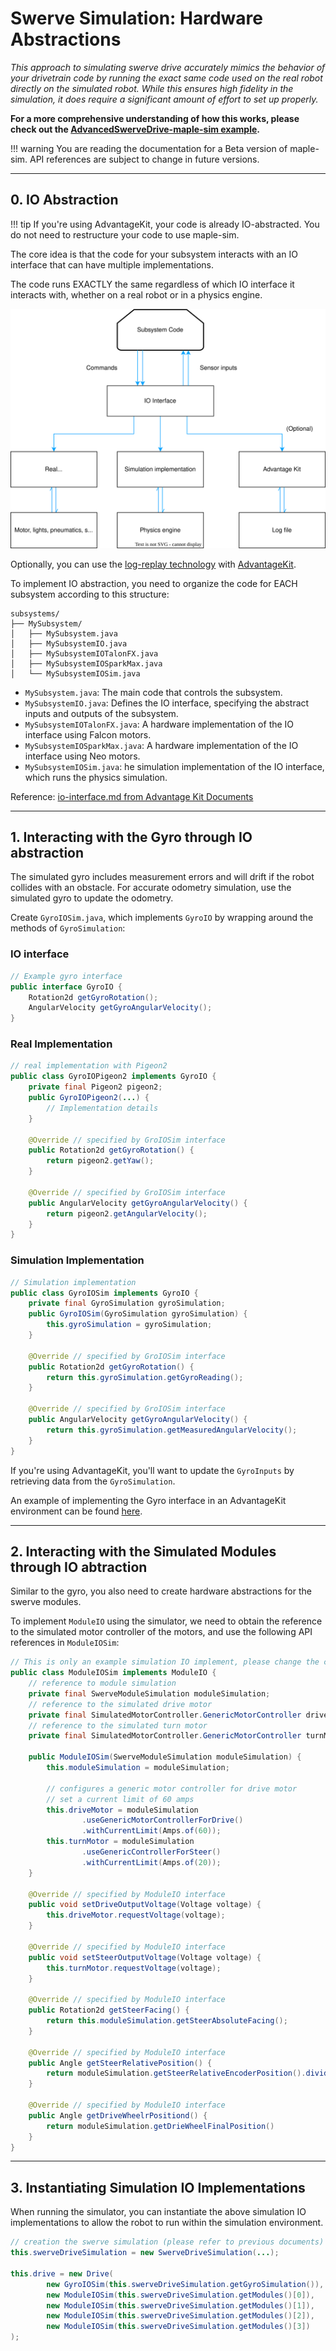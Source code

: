 # Swerve Simulation: Hardware Abstractions

*This approach to simulating swerve drive accurately mimics the behavior of your drivetrain code by running the exact same code used on the real robot directly on the simulated robot. While this ensures high fidelity in the simulation, it does require a significant amount of effort to set up properly.*

**For a more comprehensive understanding of how this works, please check out the [AdvancedSwerveDrive-maple-sim example](https://github.com/Shenzhen-Robotics-Alliance/maple-sim/blob/main/templates/AdvantageKit_AdvancedSwerveDriveProject/).**

!!! warning
      You are reading the documentation for a Beta version of maple-sim. API references are subject to change in future versions.

---
## 0. IO Abstraction

!!! tip 
      If you're using AdvantageKit, your code is already IO-abstracted. You do not need to restructure your code to use maple-sim.

The core idea is that the code for your subsystem interacts with an IO interface that can have multiple implementations.

The code runs EXACTLY the same regardless of which IO interface it interacts with, whether on a real robot or in a physics engine.

![](media/hardware%20abstraction.svg)

Optionally, you can use the [log-replay technology](https://github.com/Mechanical-Advantage/AdvantageKit/blob/main/docs/docs/what-is-advantagekit/index.md) with [AdvantageKit](https://github.com/Mechanical-Advantage/AdvantageKit).

To implement IO abstraction, you need to organize the code for EACH subsystem according to this structure:

```
subsystems/
├── MySubsystem/
│   ├── MySubsystem.java
│   ├── MySubsystemIO.java
│   ├── MySubsystemIOTalonFX.java
│   ├── MySubsystemIOSparkMax.java
│   └── MySubsystemIOSim.java
```

- `MySubsystem.java`:  The main code that controls the subsystem.
- `MySubsystemIO.java`: Defines the IO interface, specifying the abstract inputs and outputs of the subsystem.
- `MySubsystemIOTalonFX.java`: A hardware implementation of the IO interface using Falcon motors.
- `MySubsystemIOSparkMax.java`: A hardware implementation of the IO interface using Neo motors.
- `MySubsystemIOSim.java`: he simulation implementation of the IO interface, which runs the physics simulation.

Reference: [io-interface.md from Advantage Kit Documents](https://github.com/Mechanical-Advantage/AdvantageKit/blob/main/docs/docs/recording-inputs/io-interfaces.md)

---
## 1. Interacting with the Gyro through IO abstraction
The simulated gyro includes measurement errors and will drift if the robot collides with an obstacle. For accurate odometry simulation, use the simulated gyro to update the odometry.

Create `GyroIOSim.java`, which implements `GyroIO` by wrapping around the methods of `GyroSimulation`:

### IO interface
```java
// Example gyro interface
public interface GyroIO {
    Rotation2d getGyroRotation();
    AngularVelocity getGyroAngularVelocity();
}
```

### Real Implementation

```java
// real implementation with Pigeon2
public class GyroIOPigeon2 implements GyroIO {
    private final Pigeon2 pigeon2;
    public GyroIOPigeon2(...) {
        // Implementation details
    }
    
    @Override // specified by GroIOSim interface
    public Rotation2d getGyroRotation() {
        return pigeon2.getYaw();
    }
    
    @Override // specified by GroIOSim interface
    public AngularVelocity getGyroAngularVelocity() {
        return pigeon2.getAngularVelocity();
    }
}
```

### Simulation Implementation

```java
// Simulation implementation
public class GyroIOSim implements GyroIO {
    private final GyroSimulation gyroSimulation;
    public GyroIOSim(GyroSimulation gyroSimulation) {
        this.gyroSimulation = gyroSimulation;
    }
    
    @Override // specified by GroIOSim interface
    public Rotation2d getGyroRotation() {
        return this.gyroSimulation.getGyroReading();
    }
    
    @Override // specified by GroIOSim interface
    public AngularVelocity getGyroAngularVelocity() {
        return this.gyroSimulation.getMeasuredAngularVelocity();
    }
}
```

If you're using AdvantageKit, you'll want to update the `GyroInputs` by retrieving data from the `GyroSimulation`.

An example of implementing the Gyro interface in an AdvantageKit environment can be found [here](https://github.com/Shenzhen-Robotics-Alliance/maple-sim/blob/main/templates/AdvantageKit_AdvancedSwerveDriveProject/src/main/java/frc/robot/subsystems/drive/GyroIOSim.java).

---
## 2. Interacting with the Simulated Modules through IO abtraction

Similar to the gyro, you also need to create hardware abstractions for the swerve modules.

To implement `ModuleIO` using the simulator, we need to obtain the reference to the simulated motor controller of the motors, and use the following API references in `ModuleIOSim`:

```java
// This is only an example simulation IO implement, please change the code according to your ModuleIO interface
public class ModuleIOSim implements ModuleIO {
    // reference to module simulation
    private final SwerveModuleSimulation moduleSimulation;
    // reference to the simulated drive motor
    private final SimulatedMotorController.GenericMotorController driveMotor;
    // reference to the simulated turn motor
    private final SimulatedMotorController.GenericMotorController turnMotor;

    public ModuleIOSim(SwerveModuleSimulation moduleSimulation) {
        this.moduleSimulation = moduleSimulation;

        // configures a generic motor controller for drive motor
        // set a current limit of 60 amps
        this.driveMotor = moduleSimulation
                .useGenericMotorControllerForDrive()
                .withCurrentLimit(Amps.of(60));
        this.turnMotor = moduleSimulation
                .useGenericControllerForSteer()
                .withCurrentLimit(Amps.of(20));
    }
    
    @Override // specified by ModuleIO interface
    public void setDriveOutputVoltage(Voltage voltage) {
        this.driveMotor.requestVoltage(voltage);
    }

    @Override // specified by ModuleIO interface
    public void setSteerOutputVoltage(Voltage voltage) {
        this.turnMotor.requestVoltage(voltage);
    }
    
    @Override // specified by ModuleIO interface
    public Rotation2d getSteerFacing() {
        return this.moduleSimulation.getSteerAbsoluteFacing();
    }
    
    @Override // specified by ModuleIO interface
    public Angle getSteerRelativePosition() {
        return moduleSimulation.getSteerRelativeEncoderPosition().divide(moduleSimulation.STEER_GEAR_RATIO));
    }
    
    @Override // specified by ModuleIO interface
    public Angle getDriveWheelrPositiond() {
        return moduleSimulation.getDrieWheelFinalPosition()
    }
}
```

---
## 3. Instantiating Simulation IO Implementations

When running the simulator, you can instantiate the above simulation IO implementations to allow the robot to run within the simulation environment.

```java
// creation the swerve simulation (please refer to previous documents)
this.swerveDriveSimulation = new SwerveDriveSimulation(...);

this.drive = new Drive(
        new GyroIOSim(this.swerveDriveSimulation.getGyroSimulation()),
        new ModuleIOSim(this.swerveDriveSimulation.getModules()[0]),
        new ModuleIOSim(this.swerveDriveSimulation.getModules()[1]),
        new ModuleIOSim(this.swerveDriveSimulation.getModules()[2]),
        new ModuleIOSim(this.swerveDriveSimulation.getModules()[3])
);
```


